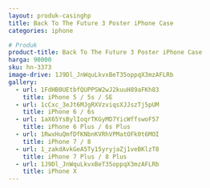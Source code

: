 ```yaml
---
layout: produk-casinghp
title: Back To The Future 3 Poster iPhone Case
categories: iphone

# Produk
product-title: Back To The Future 3 Poster iPhone Case
harga: 90000
sku: hn-3373
image-drive: 1J9Dl_JnWquLkvxBeT35oppqX3mzAFLRb
gallery:
  - url: 1FdHB0UEtbfQUPPSW2wJ2kuuH89aFKh83
    title: iPhone 5 / 5s / SE
  - url: 1cCxc_3eJt6MJgRXVzviqsXJJszTj5pUM
    title: iPhone 6 / 6s
  - url: 1aX65YsBylIoqrTKGyMD7YicWffswoF57
    title: iPhone 6 Plus / 6s Plus
  - url: 1RwxHuQmfDfKNbnKVRhVPMatOFk0t6MOI
    title: iPhone 7 / 8
  - url: 1_zakdAvkGeA5Ty15yryjaZj1veBKlzT8
    title: iPhone 7 Plus / 8 Plus
  - url: 1J9Dl_JnWquLkvxBeT35oppqX3mzAFLRb
    title: iPhone X
---
```

